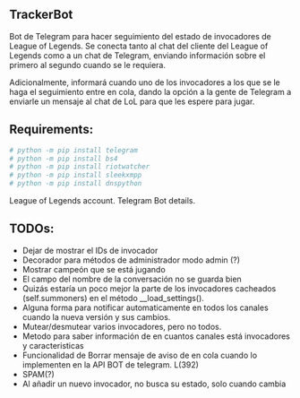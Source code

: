 TrackerBot
---
Bot de Telegram para hacer seguimiento del estado de invocadores de League of Legends.
Se conecta tanto al chat del cliente del League of Legends como a un chat de Telegram, enviando
información sobre el primero al segundo cuando se le requiera.

Adicionalmente, informará cuando uno de los invocadores a los que se le haga el seguimiento entre
en cola, dando la opción a la gente de Telegram a enviarle un mensaje al chat de LoL para que
les espere para jugar.

Requirements:
---
```bash
# python -m pip install telegram
# python -m pip install bs4
# python -m pip install riotwatcher
# python -m pip install sleekxmpp
# python -m pip install dnspython
```
League of Legends account.
Telegram Bot details.
    
TODOs:
---
* Dejar de mostrar el IDs de invocador
* Decorador para métodos de administrador modo admin (?)
* Mostrar campeón que se está jugando
* El campo del nombre de la conversación no se guarda bien
* Quizás estaría un poco mejor la parte de los invocadores cacheados (self.summoners) en el método __load_settings().
* Alguna forma para notificar automaticamente en todos los canales cuando la nueva versión y sus cambios.
* Mutear/desmutear varios invocadores, pero no todos.
* Metodo para saber información de en cuantos canales está invocadores y caracteristicas
* Funcionalidad de Borrar mensaje de aviso de en cola cuando lo implementen en la API BOT de telegram. L(392)
* SPAM(?)
* Al añadir un nuevo invocador, no busca su estado, solo cuando cambia
